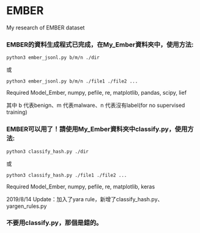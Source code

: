 # EMBER
My research of EMBER dataset

### EMBER的資料生成程式已完成，在My_Ember資料夾中，使用方法:

```
python3 ember_jsonl.py b/m/n ./dir
```
或
```
python3 ember_jsonl.py b/m/n ./file1 ./file2 ...
```
Required Model_Ember, numpy, pefile, re, matplotlib, pandas, scipy, lief

其中 b 代表benign、m 代表malware、n 代表沒有label(for no supervised training)

### EMBER可以用了！請使用My_Ember資料夾中classify.py，使用方法:
```
python3 classify_hash.py ./dir
```
或
```
python3 classify_hash.py ./file1 ./file2 ...
```
Required Model_Ember, numpy, pefile, re, matplotlib, keras

2019/8/14 Update：加入了yara rule，新增了classify_hash.py、yargen_rules.py

### 不要用classify.py，那個是錯的。

